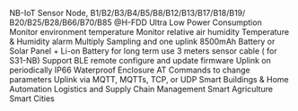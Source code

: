 NB-IoT Sensor Node, B1/B2/B3/B4/B5/B8/B12/B13/B17/B18/B19/ B20/B25/B28/B66/B70/B85 @H-FDD
Ultra Low Power Consumption
Monitor environment temperature
Monitor relative air humidity
Temperature & Humidity alarm
Multiply Sampling and one uplink
8500mAh Battery or Solar Panel + Li-on Battery for long term use
3 meters sensor cable ( for S31-NB)
Support BLE remote configure and update firmware
Uplink on periodically
IP66 Waterproof Enclosure
AT Commands to change parameters
Uplink via MQTT, MQTTs, TCP, or UDP
Smart Buildings & Home Automation
Logistics and Supply Chain Management
Smart Agriculture
Smart Cities
